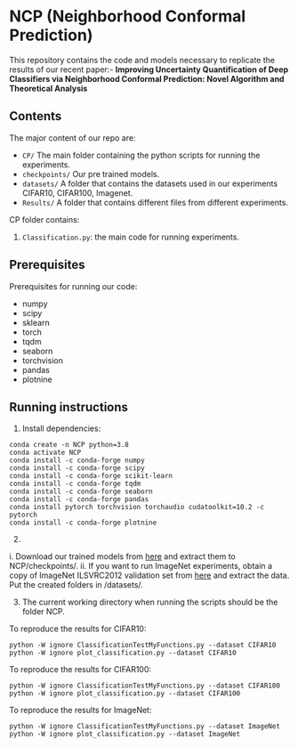 # NCP (Neighborhood Conformal Prediction)
This repository contains the code and models necessary to replicate the results of our recent paper:-
**Improving Uncertainty Quantification of Deep Classifiers via Neighborhood Conformal Prediction: Novel Algorithm and Theoretical Analysis** <br>

## Contents
The major content of our repo are:
 - `CP/` The main folder containing the python scripts for running the experiments.
 - `checkpoints/` Our pre trained models.
 - `datasets/` A folder that contains the datasets used in our experiments CIFAR10, CIFAR100, Imagenet.
 - `Results/` A folder that contains different files from different experiments.

CP folder contains:

1. `Classification.py`: the main code for running experiments.

## Prerequisites

Prerequisites for running our code:
 - numpy
 - scipy
 - sklearn
 - torch
 - tqdm
 - seaborn
 - torchvision
 - pandas
 - plotnine
 
## Running instructions
1.  Install dependencies:
```
conda create -n NCP python=3.8
conda activate NCP
conda install -c conda-forge numpy
conda install -c conda-forge scipy
conda install -c conda-forge scikit-learn
conda install -c conda-forge tqdm
conda install -c conda-forge seaborn
conda install -c conda-forge pandas
conda install pytorch torchvision torchaudio cudatoolkit=10.2 -c pytorch
conda install -c conda-forge plotnine
```
2. 
i. Download our trained models from [here](https://drive.google.com/drive/folders/1KwkzR7cXc3QWexKjcbUG1-ZWeMqzg5Nl?usp=share_link) and extract them to NCP/checkpoints/.
ii. If you want to run ImageNet experiments, obtain a copy of ImageNet ILSVRC2012 validation set from [here](https://berkeley.box.com/shared/static/pouthcomrvxw9hj64oxhacjvqdw3ihlp.gz) and extract the data. Put the created folders in /datasets/.

3. The current working directory when running the scripts should be the folder NCP.


To reproduce the results for CIFAR10:
```
python -W ignore ClassificationTestMyFunctions.py --dataset CIFAR10
python -W ignore plot_classification.py --dataset CIFAR10

```


To reproduce the results for CIFAR100:
```
python -W ignore ClassificationTestMyFunctions.py --dataset CIFAR100
python -W ignore plot_classification.py --dataset CIFAR100
```

To reproduce the results for ImageNet:
```
python -W ignore ClassificationTestMyFunctions.py --dataset ImageNet
python -W ignore plot_classification.py --dataset ImageNet

```
